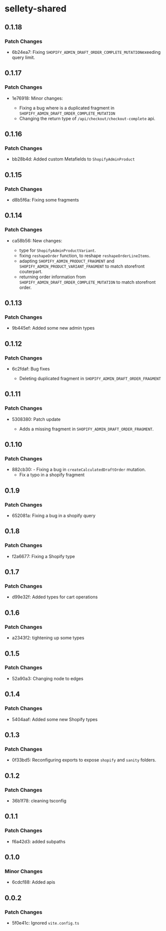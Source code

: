 # sellety-shared

## 0.1.18

### Patch Changes

- 6b24ea7: Fixing `SHOPIFY_ADMIN_DRAFT_ORDER_COMPLETE_MUTATION`exeeding query limit.

## 0.1.17

### Patch Changes

- 1e76918: Minor changes:

  - Fixing a bug where is a duplicated fragment in `SHOPIFY_ADMIN_DRAFT_ORDER_COMPLETE_MUTATION`
  - Changing the return type of `/api/checkout/checkout-complete` api.

## 0.1.16

### Patch Changes

- bb28b4d: Added custom Metafields to `ShopifyAdminProduct`

## 0.1.15

### Patch Changes

- d8b5f6a: Fixing some fragments

## 0.1.14

### Patch Changes

- ca58b56: New changes:

  - type for `ShopifyAdminProductVariant`.
  - fixing `reshapeOrder` function, to reshape `reshapeOrderLineItems`.
  - adapting `SHOPIFY_ADMIN_PRODUCT_FRAGMENT` and `SHOPIFY_ADMIN_PRODUCT_VARIANT_FRAGMENT` to match storefront couterpart.
  - returning order information from `SHOPIFY_ADMIN_DRAFT_ORDER_COMPLETE_MUTATION` to match storefront order.

## 0.1.13

### Patch Changes

- 9b445ef: Added some new admin types

## 0.1.12

### Patch Changes

- 6c2fdaf: Bug fixes

  - Deleting duplicated fragment in `SHOPIFY_ADMIN_DRAFT_ORDER_FRAGMENT`

## 0.1.11

### Patch Changes

- 5308380: Patch update

  - Adds a missing fragment in `SHOPIFY_ADMIN_DRAFT_ORDER_FRAGMENT`.

## 0.1.10

### Patch Changes

- 882cb30: - Fixing a bug in `createCalculatedDraftOrder` mutation.
  - Fix a typo in a shopify fragment

## 0.1.9

### Patch Changes

- 652081a: Fixing a bug in a shopify query

## 0.1.8

### Patch Changes

- f2a6677: Fixing a Shopify type

## 0.1.7

### Patch Changes

- d99e32f: Added types for cart operations

## 0.1.6

### Patch Changes

- a2343f2: tightening up some types

## 0.1.5

### Patch Changes

- 52a90a3: Changing node to edges

## 0.1.4

### Patch Changes

- 5404aaf: Added some new Shopify types

## 0.1.3

### Patch Changes

- 0f33bd5: Reconfiguring exports to expose `shopify` and `sanity` folders.

## 0.1.2

### Patch Changes

- 36b1f78: cleaning tsconfig

## 0.1.1

### Patch Changes

- f6a42d3: added subpaths

## 0.1.0

### Minor Changes

- 6cdcf88: Added apis

## 0.0.2

### Patch Changes

- 5f0e41c: Ignored `vite.config.ts`
